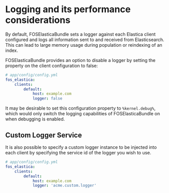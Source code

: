 Logging and its performance considerations
==========================================

By default, FOSElasticaBundle sets a logger against each Elastica client configured and
logs all information sent to and received from Elasticsearch. This can lead to large
memory usage during population or reindexing of an index.

FOSElasticaBundle provides an option to disable a logger by setting the property on the
client configuration to false:

```yaml
# app/config/config.yml
fos_elastica:
    clients:
        default:
            host: example.com
            logger: false
```

It may be desirable to set this configuration property to `%kernel.debug%`, which would
only switch the logging capabilities of FOSElasticaBundle on when debugging is enabled.

Custom Logger Service
---------------------

It is also possible to specify a custom logger instance to be injected into each client by
specifying the service id of the logger you wish to use.

```yaml
# app/config/config.yml
fos_elastica:
    clients:
        default:
            host: example.com
            logger: 'acme.custom.logger'
```
